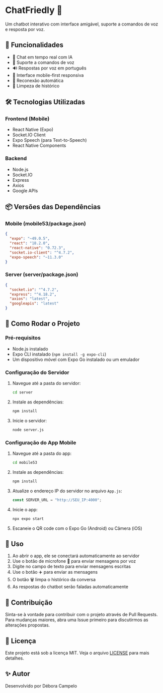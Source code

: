 # ChatFriedly 🤖

Um chatbot interativo com interface amigável, suporte a comandos de voz e resposta por voz.

## 🌟 Funcionalidades

- 💬 Chat em tempo real com IA
- 🎤 Suporte a comandos de voz
- 🔊 Respostas por voz em português
- 📱 Interface mobile-first responsiva
- 🔄 Reconexão automática
- 🧹 Limpeza de histórico

## 🛠️ Tecnologias Utilizadas

### Frontend (Mobile)
- React Native (Expo)
- Socket.IO Client
- Expo Speech (para Text-to-Speech)
- React Native Components

### Backend
- Node.js
- Socket.IO
- Express
- Axios
- Google APIs

## 📦 Versões das Dependências

### Mobile (mobile53/package.json)
```json
{
  "expo": "~49.0.5",
  "react": "18.2.0",
  "react-native": "0.72.3",
  "socket.io-client": "^4.7.2",
  "expo-speech": "~11.3.0"
}
```

### Server (server/package.json)
```json
{
  "socket.io": "^4.7.2",
  "express": "^4.18.2",
  "axios": "latest",
  "googleapis": "latest"
}
```

## 🚀 Como Rodar o Projeto

### Pré-requisitos
- Node.js instalado
- Expo CLI instalado (`npm install -g expo-cli`)
- Um dispositivo móvel com Expo Go instalado ou um emulador

### Configuração do Servidor
1. Navegue até a pasta do servidor:
   ```bash
   cd server
   ```

2. Instale as dependências:
   ```bash
   npm install
   ```

3. Inicie o servidor:
   ```bash
   node server.js
   ```

### Configuração do App Mobile
1. Navegue até a pasta do app:
   ```bash
   cd mobile53
   ```

2. Instale as dependências:
   ```bash
   npm install
   ```

3. Atualize o endereço IP do servidor no arquivo `App.js`:
   ```javascript
   const SERVER_URL = "http://SEU_IP:4000";
   ```

4. Inicie o app:
   ```bash
   npx expo start
   ```

5. Escaneie o QR code com o Expo Go (Android) ou Câmera (iOS)

## 📱 Uso

1. Ao abrir o app, ele se conectará automaticamente ao servidor
2. Use o botão de microfone 🎤 para enviar mensagens por voz
3. Digite no campo de texto para enviar mensagens escritas
4. Use o botão ✈️ para enviar as mensagens
5. O botão 🗑️ limpa o histórico da conversa
6. As respostas do chatbot serão faladas automaticamente

## 🤝 Contribuição

Sinta-se à vontade para contribuir com o projeto através de Pull Requests. Para mudanças maiores, abra uma Issue primeiro para discutirmos as alterações propostas.

## 📄 Licença

Este projeto está sob a licença MIT. Veja o arquivo [LICENSE](LICENSE) para mais detalhes.

## ✨ Autor

Desenvolvido por Débora Campelo
